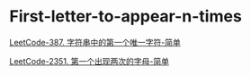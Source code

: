 # First-letter-to-appear-n-times



[LeetCode-387. 字符串中的第一个唯一字符-简单](https://leetcode.cn/problems/first-unique-character-in-a-string/)

[LeetCode-2351. 第一个出现两次的字母-简单](https://leetcode.cn/problems/first-letter-to-appear-twice/)

